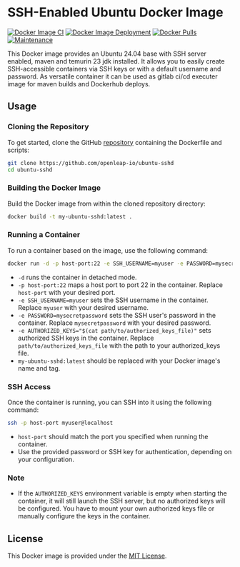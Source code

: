# SSH-Enabled Ubuntu Docker Image

[![Docker Image CI](https://github.com/openleap-io/ubuntu-sshd-temurin/actions/workflows/ci.yml/badge.svg)](https://github.com/openleap-io/ubuntu-sshd/actions/workflows/ci.yml)
[![Docker Image Deployment](https://github.com/openleap-io/ubuntu-sshd-temurin/actions/workflows/cd.yml/badge.svg)](https://github.com/openleap-io/ubuntu-sshd/actions/workflows/cd.yml)
[![Docker Pulls](https://img.shields.io/docker/pulls/openleap/ubuntu-sshd-temurin.svg)](https://hub.docker.com/r/openleap/ubuntu-ssh-temurin)
[![Maintenance](https://img.shields.io/badge/Maintained-Yes-green.svg)](https://github.com/openleap-io/ubuntu-sshd)

This Docker image provides an Ubuntu 24.04 base with SSH server enabled, maven and temurin 23 jdk installed. 
It allows you to easily create SSH-accessible containers via SSH keys or with a default username and password.
As versatile container it can be used as gitlab ci/cd executer image for maven builds and Dockerhub deploys. 

## Usage

### Cloning the Repository

To get started, clone the GitHub  [repository](https://github.com/openleap-io/ubuntu-sshd) containing the Dockerfile and scripts:

```bash
git clone https://github.com/openleap-io/ubuntu-sshd
cd ubuntu-sshd
```

### Building the Docker Image

Build the Docker image from within the cloned repository directory:

```bash
docker build -t my-ubuntu-sshd:latest .
```

### Running a Container

To run a container based on the image, use the following command:

```bash
docker run -d -p host-port:22 -e SSH_USERNAME=myuser -e PASSWORD=mysecretpassword -e AUTHORIZED_KEYS="$(cat path/to/authorized_keys_file)" my-ubuntu-sshd:latest
```

- `-d` runs the container in detached mode.
- `-p host-port:22` maps a host port to port 22 in the container. Replace `host-port` with your desired port.
- `-e SSH_USERNAME=myuser` sets the SSH username in the container. Replace `myuser` with your desired username.
- `-e PASSWORD=mysecretpassword` sets the SSH user's password in the container. Replace `mysecretpassword` with your desired password.
- `-e AUTHORIZED_KEYS="$(cat path/to/authorized_keys_file)"` sets authorized SSH keys in the container. Replace `path/to/authorized_keys_file` with the path to your authorized_keys file.
- `my-ubuntu-sshd:latest` should be replaced with your Docker image's name and tag.

### SSH Access

Once the container is running, you can SSH into it using the following command:

```bash
ssh -p host-port myuser@localhost
```

- `host-port` should match the port you specified when running the container.
- Use the provided password or SSH key for authentication, depending on your configuration.

### Note

- If the `AUTHORIZED_KEYS` environment variable is empty when starting the container, it will still launch the SSH server, but no authorized keys will be configured. You have to mount your own authorized keys file or manually configure the keys in the container.

## License

This Docker image is provided under the [MIT License](LICENSE).
